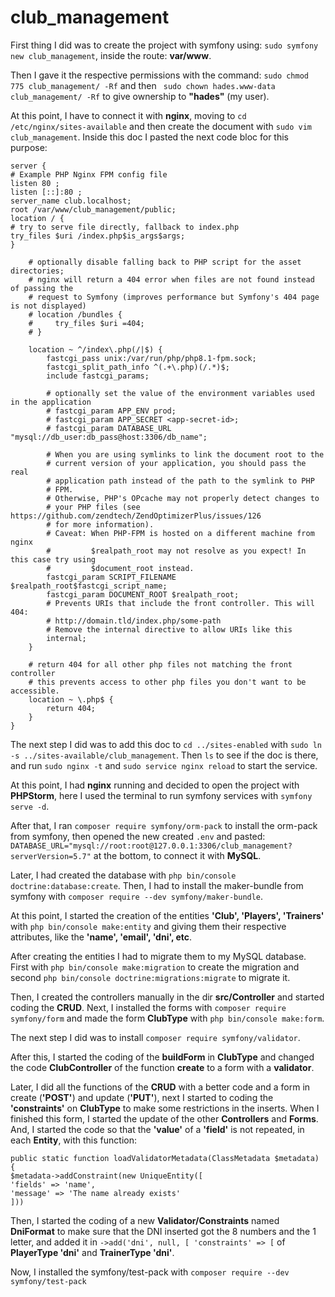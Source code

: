 # club_management

First thing I did was to create the project with symfony using: ```sudo symfony new club_management```, inside the
route: **var/www**.

Then I gave it the respective permissions with the command: ```sudo chmod 775 club_management/ -Rf``` and
then ```
sudo chown hades.www-data club_management/ -Rf``` to give ownership to **"hades"** (my user).

At this point, I have to connect it with **nginx**, moving to ```cd /etc/nginx/sites-available``` and then create the
document
with ```sudo
vim club_management```. Inside this doc I pasted the next code bloc for this purpose:

```
server {
# Example PHP Nginx FPM config file
listen 80 ;
listen [::]:80 ;
server_name club.localhost;
root /var/www/club_management/public;
location / {
# try to serve file directly, fallback to index.php
try_files $uri /index.php$is_args$args;
}

    # optionally disable falling back to PHP script for the asset directories;
    # nginx will return a 404 error when files are not found instead of passing the
    # request to Symfony (improves performance but Symfony's 404 page is not displayed)
    # location /bundles {
    #     try_files $uri =404;
    # }

    location ~ ^/index\.php(/|$) {
        fastcgi_pass unix:/var/run/php/php8.1-fpm.sock;
        fastcgi_split_path_info ^(.+\.php)(/.*)$;
        include fastcgi_params;

        # optionally set the value of the environment variables used in the application
        # fastcgi_param APP_ENV prod;
        # fastcgi_param APP_SECRET <app-secret-id>;
        # fastcgi_param DATABASE_URL "mysql://db_user:db_pass@host:3306/db_name";

        # When you are using symlinks to link the document root to the
        # current version of your application, you should pass the real
        # application path instead of the path to the symlink to PHP
        # FPM.
        # Otherwise, PHP's OPcache may not properly detect changes to
        # your PHP files (see https://github.com/zendtech/ZendOptimizerPlus/issues/126
        # for more information).
        # Caveat: When PHP-FPM is hosted on a different machine from nginx
        #         $realpath_root may not resolve as you expect! In this case try using
        #         $document_root instead.
        fastcgi_param SCRIPT_FILENAME $realpath_root$fastcgi_script_name;
        fastcgi_param DOCUMENT_ROOT $realpath_root;
        # Prevents URIs that include the front controller. This will 404:
        # http://domain.tld/index.php/some-path
        # Remove the internal directive to allow URIs like this
        internal;
    }

    # return 404 for all other php files not matching the front controller
    # this prevents access to other php files you don't want to be accessible.
    location ~ \.php$ {
        return 404;
    }
}
```

The next step I did was to add this doc to ```cd ../sites-enabled```
with ```sudo ln -s ../sites-available/club_management```. Then ```ls``` to see if the doc is there, and
run ```sudo nginx -t``` and ```sudo service nginx reload``` to start the service.

At this point, I had **nginx** running and decided to open the project with **PHPStorm**, here I used the terminal to
run
symfony
services with ```symfony serve -d```.

After that, I ran ```composer require symfony/orm-pack``` to install the orm-pack from symfony, then opened the new
created ```.env``` and
pasted: ```DATABASE_URL="mysql://root:root@127.0.0.1:3306/club_management?serverVersion=5.7"``` at the bottom, to
connect
it with **MySQL**.

Later, I had created the database with ```php bin/console doctrine:database:create```. Then, I had to install the
maker-bundle from symfony with ```composer require --dev symfony/maker-bundle```.

At this point, I started the creation of the entities **'Club', 'Players', 'Trainers'**
with ```php bin/console make:entity``` and giving them their respective attributes, like the **'name', 'email', 'dni',
etc**.

After creating the entities I had to migrate them to my MySQL database. First with ```php bin/console make:migration```
to create the migration and second ```php bin/console doctrine:migrations:migrate``` to migrate it.

Then, I created the controllers manually in the dir **src/Controller** and started coding the
**CRUD**. Next, I installed the forms with ```composer require symfony/form``` and made the form **ClubType**
with ```php bin/console make:form```.

The next step I did was to install ```composer require symfony/validator```.

After this, I started the coding of the **buildForm** in **ClubType** and changed the code **ClubController** of the
function **create** to a form with a **validator**.

Later, I did all the functions of the **CRUD** with a better code and a form in create (**'POST'**) and update
(**'PUT'**), next I started to coding the **'constraints'** on **ClubType** to make some restrictions in the inserts.
When I finished this form, I started the update of the other **Controllers** and **Forms**. And, I started the code so
that the **'value'** of a **'field'** is not repeated, in each **Entity**, with this function:

``` 
public static function loadValidatorMetadata(ClassMetadata $metadata)
{
$metadata->addConstraint(new UniqueEntity([
'fields' => 'name',
'message' => 'The name already exists'
]))
```

Then, I started the coding of a new **Validator/Constraints** named **DniFormat** to make sure that the DNI inserted got
the 8 numbers and the 1 letter, and added it in ```->add('dni', null, [
'constraints' => [``` of **PlayerType 'dni'** and **TrainerType 'dni'**.

Now, I installed the symfony/test-pack with ```composer require --dev symfony/test-pack```




